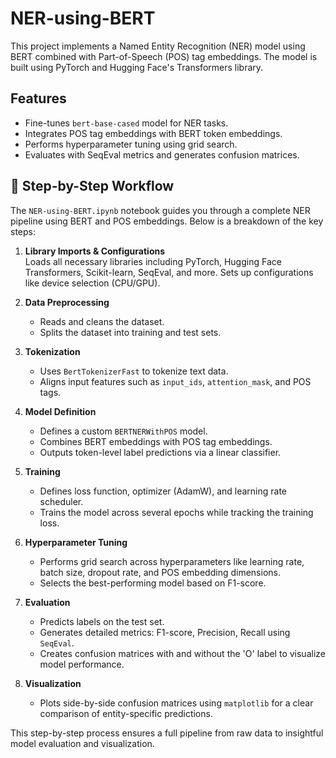 # NER-using-BERT

This project implements a Named Entity Recognition (NER) model using BERT combined with Part-of-Speech (POS) tag embeddings. The model is built using PyTorch and Hugging Face's Transformers library.

## Features

- Fine-tunes `bert-base-cased` model for NER tasks.
- Integrates POS tag embeddings with BERT token embeddings.
- Performs hyperparameter tuning using grid search.
- Evaluates with SeqEval metrics and generates confusion matrices.

## 🔄 Step-by-Step Workflow

The `NER-using-BERT.ipynb` notebook guides you through a complete NER pipeline using BERT and POS embeddings. Below is a breakdown of the key steps:

1. **Library Imports & Configurations**  
   Loads all necessary libraries including PyTorch, Hugging Face Transformers, Scikit-learn, SeqEval, and more. Sets up configurations like device selection (CPU/GPU).

2. **Data Preprocessing**  
   - Reads and cleans the dataset.
   - Splits the dataset into training and test sets.

3. **Tokenization**  
   - Uses `BertTokenizerFast` to tokenize text data.
   - Aligns input features such as `input_ids`, `attention_mask`, and POS tags.

4. **Model Definition**  
   - Defines a custom `BERTNERWithPOS` model.
   - Combines BERT embeddings with POS tag embeddings.
   - Outputs token-level label predictions via a linear classifier.

5. **Training**  
   - Defines loss function, optimizer (AdamW), and learning rate scheduler.
   - Trains the model across several epochs while tracking the training loss.

6. **Hyperparameter Tuning**  
   - Performs grid search across hyperparameters like learning rate, batch size, dropout rate, and POS embedding dimensions.
   - Selects the best-performing model based on F1-score.

7. **Evaluation**  
   - Predicts labels on the test set.
   - Generates detailed metrics: F1-score, Precision, Recall using `SeqEval`.
   - Creates confusion matrices with and without the 'O' label to visualize model performance.

8. **Visualization**  
   - Plots side-by-side confusion matrices using `matplotlib` for a clear comparison of entity-specific predictions.

This step-by-step process ensures a full pipeline from raw data to insightful model evaluation and visualization.

